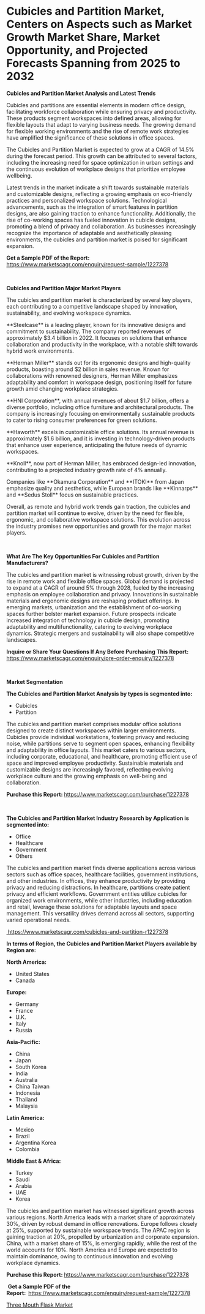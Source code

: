 <p><h1>Cubicles and Partition Market, Centers on Aspects such as Market Growth Market Share, Market Opportunity, and Projected Forecasts Spanning from 2025 to 2032</h1></p><p><strong>Cubicles and Partition Market Analysis and Latest Trends</strong></p>
<p><p>Cubicles and partitions are essential elements in modern office design, facilitating workforce collaboration while ensuring privacy and productivity. These products segment workspaces into defined areas, allowing for flexible layouts that adapt to varying business needs. The growing demand for flexible working environments and the rise of remote work strategies have amplified the significance of these solutions in office spaces.</p><p>The Cubicles and Partition Market is expected to grow at a CAGR of 14.5% during the forecast period. This growth can be attributed to several factors, including the increasing need for space optimization in urban settings and the continuous evolution of workplace designs that prioritize employee wellbeing. </p><p>Latest trends in the market indicate a shift towards sustainable materials and customizable designs, reflecting a growing emphasis on eco-friendly practices and personalized workspace solutions. Technological advancements, such as the integration of smart features in partition designs, are also gaining traction to enhance functionality. Additionally, the rise of co-working spaces has fueled innovation in cubicle designs, promoting a blend of privacy and collaboration. As businesses increasingly recognize the importance of adaptable and aesthetically pleasing environments, the cubicles and partition market is poised for significant expansion.</p></p>
<p><strong>Get a Sample PDF of the Report:&nbsp;</strong> <a href="https://www.marketscagr.com/enquiry/request-sample/1227378?utm_campaign=2941&utm_medium=2&utm_source=Github&utm_content=ia&utm_term=05042025&utm_id=cubicles-and-partition">https://www.marketscagr.com/enquiry/request-sample/1227378</a></p>
<p>&nbsp;</p>
<p><strong>Cubicles and Partition Major Market Players</strong></p>
<p><p>The cubicles and partition market is characterized by several key players, each contributing to a competitive landscape shaped by innovation, sustainability, and evolving workspace dynamics.</p><p>**Steelcase** is a leading player, known for its innovative designs and commitment to sustainability. The company reported revenues of approximately $3.4 billion in 2022. It focuses on solutions that enhance collaboration and productivity in the workplace, with a notable shift towards hybrid work environments.</p><p>**Herman Miller** stands out for its ergonomic designs and high-quality products, boasting around $2 billion in sales revenue. Known for collaborations with renowned designers, Herman Miller emphasizes adaptability and comfort in workspace design, positioning itself for future growth amid changing workplace strategies.</p><p>**HNI Corporation**, with annual revenues of about $1.7 billion, offers a diverse portfolio, including office furniture and architectural products. The company is increasingly focusing on environmentally sustainable products to cater to rising consumer preferences for green solutions.</p><p>**Haworth** excels in customizable office solutions. Its annual revenue is approximately $1.6 billion, and it is investing in technology-driven products that enhance user experience, anticipating the future needs of dynamic workspaces.</p><p>**Knoll**, now part of Herman Miller, has embraced design-led innovation, contributing to a projected industry growth rate of 4% annually. </p><p>Companies like **Okamura Corporation** and **ITOKI** from Japan emphasize quality and aesthetics, while European brands like **Kinnarps** and **Sedus Stoll** focus on sustainable practices.</p><p>Overall, as remote and hybrid work trends gain traction, the cubicles and partition market will continue to evolve, driven by the need for flexible, ergonomic, and collaborative workspace solutions. This evolution across the industry promises new opportunities and growth for the major market players.</p></p>
<p>&nbsp;</p>
<p><strong>What Are The Key Opportunities For Cubicles and Partition Manufacturers?</strong></p>
<p><p>The cubicles and partition market is witnessing robust growth, driven by the rise in remote work and flexible office spaces. Global demand is projected to expand at a CAGR of around 5% through 2028, fueled by the increasing emphasis on employee collaboration and privacy. Innovations in sustainable materials and ergonomic designs are reshaping product offerings. In emerging markets, urbanization and the establishment of co-working spaces further bolster market expansion. Future prospects indicate increased integration of technology in cubicle design, promoting adaptability and multifunctionality, catering to evolving workplace dynamics. Strategic mergers and sustainability will also shape competitive landscapes.</p></p>
<p><strong>Inquire or Share Your Questions If Any Before Purchasing This Report:</strong> <a href="https://www.marketscagr.com/enquiry/pre-order-enquiry/1227378?utm_campaign=2941&utm_medium=2&utm_source=Github&utm_content=ia&utm_term=05042025&utm_id=cubicles-and-partition">https://www.marketscagr.com/enquiry/pre-order-enquiry/1227378</a></p>
<p>&nbsp;</p>
<p><strong>Market Segmentation</strong></p>
<p><strong>The Cubicles and Partition Market Analysis by types is segmented into:</strong></p>
<p><ul><li>Cubicles</li><li>Partition</li></ul></p>
<p><p>The cubicles and partition market comprises modular office solutions designed to create distinct workspaces within larger environments. Cubicles provide individual workstations, fostering privacy and reducing noise, while partitions serve to segment open spaces, enhancing flexibility and adaptability in office layouts. This market caters to various sectors, including corporate, educational, and healthcare, promoting efficient use of space and improved employee productivity. Sustainable materials and customizable designs are increasingly favored, reflecting evolving workplace culture and the growing emphasis on well-being and collaboration.</p></p>
<p><strong>Purchase this Report:&nbsp;</strong><a href="https://www.marketscagr.com/purchase/1227378?utm_campaign=2941&utm_medium=2&utm_source=Github&utm_content=ia&utm_term=05042025&utm_id=cubicles-and-partition">https://www.marketscagr.com/purchase/1227378</a></p>
<p>&nbsp;</p>
<p><strong>The Cubicles and Partition Market Industry Research by Application is segmented into:</strong></p>
<p><ul><li>Office</li><li>Healthcare</li><li>Government</li><li>Others</li></ul></p>
<p><p>The cubicles and partition market finds diverse applications across various sectors such as office spaces, healthcare facilities, government institutions, and other industries. In offices, they enhance productivity by providing privacy and reducing distractions. In healthcare, partitions create patient privacy and efficient workflows. Government entities utilize cubicles for organized work environments, while other industries, including education and retail, leverage these solutions for adaptable layouts and space management. This versatility drives demand across all sectors, supporting varied operational needs.</p></p>
<p><a href="https://www.marketscagr.com/cubicles-and-partition-r1227378?utm_campaign=2941&utm_medium=2&utm_source=Github&utm_content=ia&utm_term=05042025&utm_id=cubicles-and-partition">&nbsp;https://www.marketscagr.com/cubicles-and-partition-r1227378</a></p>
<p><strong>In terms of Region, the Cubicles and Partition Market Players available by Region are:</strong></p>
<p>
    <p> <strong> North America: </strong>
        <ul>
            <li>United States</li>
            <li>Canada</li>
        </ul>
        </p> 
    <p> <strong> Europe: </strong>
        <ul>
            <li>Germany</li>
            <li>France</li>
            <li>U.K.</li>
            <li>Italy</li>
            <li>Russia</li>
        </ul>
        </p> 
    <p> <strong> Asia-Pacific: </strong>
        <ul>
            <li>China</li>
            <li>Japan</li>
            <li>South Korea</li>
            <li>India</li>
            <li>Australia</li>
            <li>China Taiwan</li>
            <li>Indonesia</li>
            <li>Thailand</li>
            <li>Malaysia</li>
        </ul>
        </p> 
    <p> <strong> Latin America: </strong>
        <ul>
            <li>Mexico</li>
            <li>Brazil</li>
            <li>Argentina Korea</li>
            <li>Colombia</li>
        </ul>
        </p> 
    <p> <strong> Middle East & Africa: </strong>
        <ul>
            <li>Turkey</li>
            <li>Saudi</li>
            <li>Arabia</li>
            <li>UAE</li>
            <li>Korea</li>
        </ul>
    </p>
    </p>
<p><p>The cubicles and partition market has witnessed significant growth across various regions. North America leads with a market share of approximately 30%, driven by robust demand in office renovations. Europe follows closely at 25%, supported by sustainable workspace trends. The APAC region is gaining traction at 20%, propelled by urbanization and corporate expansion. China, with a market share of 15%, is emerging rapidly, while the rest of the world accounts for 10%. North America and Europe are expected to maintain dominance, owing to continuous innovation and evolving workplace dynamics.</p></p>
<p><strong>Purchase this Report: </strong><a href="https://www.marketscagr.com/purchase/1227378?utm_campaign=2941&utm_medium=2&utm_source=Github&utm_content=ia&utm_term=05042025&utm_id=cubicles-and-partition">https://www.marketscagr.com/purchase/1227378</a></p>
<p>&nbsp;<strong>Get a Sample PDF of the Report:&nbsp;&nbsp;</strong><a href="https://www.marketscagr.com/enquiry/request-sample/1227378?utm_campaign=2941&utm_medium=2&utm_source=Github&utm_content=ia&utm_term=05042025&utm_id=cubicles-and-partition">https://www.marketscagr.com/enquiry/request-sample/1227378</a></p>
<p><strong></strong></p>
<p><p><a href="https://github.com/memorirummy/Market-Research-Report-List-1/blob/main/three-mouth-flask-market.md?utm_campaign=2941&utm_medium=2&utm_source=Github&utm_content=ia&utm_term=05042025&utm_id=cubicles-and-partition">Three Mouth Flask Market</a></p></p>